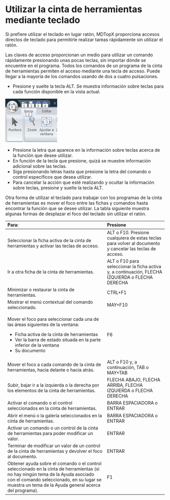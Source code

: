 # Utilizar la cinta de herramientas mediante teclado

Si prefiere utilizar el teclado en lugar ratón, MDTopX proporciona accesos directos de teclado para permitirle realizar tareas rápidamente sin utilizar el ratón.

Las claves de acceso proporcionan un medio para utilizar un comando rápidamente presionando unas pocas teclas, sin importar dónde se encuentre en el programa. Todos los comandos de un programa de la cinta de herramientas permiten el acceso mediante una tecla de acceso. Puede llegar a la mayoría de los comandos usando de dos a cuatro pulsaciones.

* Presione y suelte la tecla ALT. Se muestra información sobre teclas para cada función disponible en la vista actual.

![](../../.gitbook/assets/utilizar-la-cinta-de-herramientas-mediante-teclado.jpg)

* Presione la letra que aparece en la información sobre teclas acerca de la función que desee utilizar.
* En función de la tecla que presione, quizá se muestre información adicional sobre las teclas.
* Siga presionando letras hasta que presione la letra del comando o control específicos que desea utilizar.
* Para cancelar la acción que esté realizando y ocultar la información sobre teclas, presione y suelte la tecla ALT.

Otra forma de utilizar el teclado para trabajar con los programas de la cinta de herramientas es mover el foco entre las fichas y comandos hasta encontrar la función que se desee utilizar. La tabla siguiente muestra algunas formas de desplazar el foco del teclado sin utilizar el ratón.

<table>
  <thead>
    <tr>
      <th style="text-align:left">Para:</th>
      <th style="text-align:left">Presione</th>
    </tr>
  </thead>
  <tbody>
    <tr>
      <td style="text-align:left">Seleccionar la ficha activa de la cinta de herramientas y activar las
        teclas de acceso.</td>
      <td style="text-align:left">ALT o F10. Presione cualquiera de estas teclas para volver al documento
        y cancelar las teclas de acceso.</td>
    </tr>
    <tr>
      <td style="text-align:left">Ir a otra ficha de la cinta de herramientas.</td>
      <td style="text-align:left">ALT o F10 para seleccionar la ficha activa y, a continuaci&#xF3;n, FLECHA
        IZQUIERDA o FLECHA DERECHA</td>
    </tr>
    <tr>
      <td style="text-align:left">Minimizar o restaurar la cinta de herramientas.</td>
      <td style="text-align:left">CTRL+F1</td>
    </tr>
    <tr>
      <td style="text-align:left">Mostrar el men&#xFA; contextual del comando seleccionado.</td>
      <td style="text-align:left">MAY+F10</td>
    </tr>
    <tr>
      <td style="text-align:left">
        <p>Mover el foco para seleccionar cada una de las &#xE1;reas siguientes de
          la ventana:</p>
        <ul>
          <li>Ficha activa de la cinta de herramientas</li>
          <li>Ver la barra de estado situada en la parte inferior de la ventana</li>
          <li>Su documento</li>
        </ul>
      </td>
      <td style="text-align:left">F6</td>
    </tr>
    <tr>
      <td style="text-align:left">Mover el foco a cada comando de la cinta de herramientas, hacia delante
        o hacia atr&#xE1;s.</td>
      <td style="text-align:left">ALT o F10 y, a continuaci&#xF3;n, TAB o MAY+TAB</td>
    </tr>
    <tr>
      <td style="text-align:left">Subir, bajar ir a la izquierda o la derecha por los elementos de la cinta
        de herramientas.</td>
      <td style="text-align:left">FLECHA ABAJO, FLECHA ARRIBA, FLECHA IZQUIERDA o FLECHA DERECHA</td>
    </tr>
    <tr>
      <td style="text-align:left">Activar el comando o el control seleccionados en la cinta de herramientas.</td>
      <td
      style="text-align:left">BARRA ESPACIADORA o ENTRAR</td>
    </tr>
    <tr>
      <td style="text-align:left">Abrir el men&#xFA; o la galer&#xED;a seleccionados en la cinta de herramientas.</td>
      <td
      style="text-align:left">BARRA ESPACIADORA o ENTRAR</td>
    </tr>
    <tr>
      <td style="text-align:left">Activar un comando o un control de la cinta de herramientas para poder
        modificar un valor.</td>
      <td style="text-align:left">ENTRAR</td>
    </tr>
    <tr>
      <td style="text-align:left">Terminar de modificar un valor de un control de la cinta de herramientas
        y devolver el foco al documento.</td>
      <td style="text-align:left">ENTRAR</td>
    </tr>
    <tr>
      <td style="text-align:left">Obtener ayuda sobre el comando o el control seleccionado en la cinta de
        herramientas (si no hay ning&#xFA;n tema de la Ayuda asociado con el comando
        seleccionado, en su lugar se muestra un tema de la Ayuda general acerca
        del programa).</td>
      <td style="text-align:left">F1</td>
    </tr>
  </tbody>
</table>

